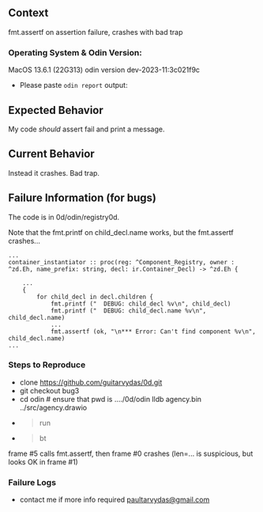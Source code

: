 ## Context

fmt.assertf on assertion failure, crashes with bad trap


### Operating System & Odin Version:

MacOS 13.6.1 (22G313)
odin version dev-2023-11:3c021f9c

* Please paste `odin report` output:

## Expected Behavior

My code *should* assert fail and print a message.


## Current Behavior

Instead it crashes. Bad trap.

## Failure Information (for bugs)

The code is in 0d/odin/registry0d.

Note that the fmt.printf on child_decl.name works, but the fmt.assertf crashes...

```
...
container_instantiator :: proc(reg: ^Component_Registry, owner : ^zd.Eh, name_prefix: string, decl: ir.Container_Decl) -> ^zd.Eh {

    ...
    {
        for child_decl in decl.children {
            fmt.printf ("  DEBUG: child_decl %v\n", child_decl)
            fmt.printf ("  DEBUG: child_decl.name %v\n", child_decl.name)
            ...
            fmt.assertf (ok, "\n*** Error: Can't find component %v\n", child_decl.name)
...
```


### Steps to Reproduce

- clone https://github.com/guitarvydas/0d.git
- git checkout bug3
- cd odin # ensure that pwd is ..../0d/odin
lldb agency.bin ../src/agency.drawio
- > run
- > bt

frame #5 calls fmt.assertf, then frame #0 crashes (len=... is suspicious, but looks OK in frame #1)

### Failure Logs

- contact me if more info required paultarvydas@gmail.com
